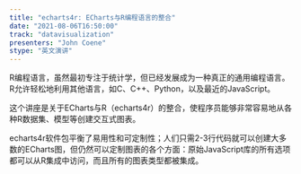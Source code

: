 ```yaml
---
title: "echarts4r: ECharts与R编程语言的整合"
date: "2021-08-06T16:50:00" 
track: "datavisualization"
presenters: "John Coene"
stype: "英文演讲"
---
```

R编程语言，虽然最初专注于统计学，但已经发展成为一种真正的通用编程语言。R允许轻松地利用其他语言，如C、C++、Python，以及最近的JavaScript。
 

 这个讲座是关于ECharts与R（echarts4r）的整合，使程序员能够非常容易地从各种R数据集、模型等创建交互式图表。
 

echarts4r软件包平衡了易用性和可定制性；人们只需2-3行代码就可以创建大多数的ECharts图，但仍然可以定制图表的各个方面：原始JavaScript库的所有选项都可以从R集成中访问，而且所有的图表类型都被集成。
